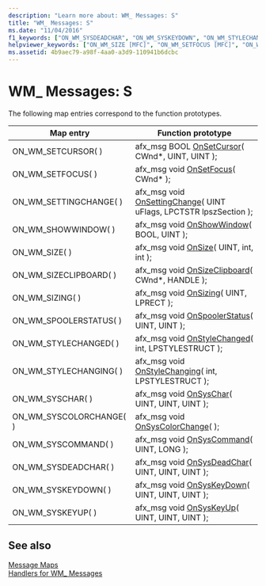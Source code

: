 ```yaml
---
description: "Learn more about: WM_ Messages: S"
title: "WM_ Messages: S"
ms.date: "11/04/2016"
f1_keywords: ["ON_WM_SYSDEADCHAR", "ON_WM_SYSKEYDOWN", "ON_WM_STYLECHANGING", "ON_WM_STYLECHANGED", "ON_WM_SPOOLERSTATUS", "ON_WM_SYSCHAR", "ON_WM_SETFOCUS", "ON_WM_SIZE", "ON_WM_SIZING", "ON_WM_SETCURSOR", "ON_WM_SYSCOMMAND", "ON_WM_SETTINGCHANGE", "ON_WM_SHOWWINDOW", "ON_WM_SYSKEYUP", "ON_WM_SIZECLIPBOARD", "ON_WM_SYSCOLORCHANGE"]
helpviewer_keywords: ["ON_WM_SIZE [MFC]", "ON_WM_SETFOCUS [MFC]", "ON_WM_SIZING [MFC]", "ON_WM_SYSCHAR [MFC]", "ON_WM_SETTINGCHANGE [MFC]", "ON_WM_SYSDEADCHAR [MFC]", "ON_WM_SHOWWINDOW [MFC]", "ON_WM_STYLECHANGING [MFC]", "ON_WM_SYSCOMMAND [MFC]", "ON_WM_STYLECHANGED [MFC]", "ON_WM_SPOOLERSTATUS [MFC]", "ON_WM_SYSCOLORCHANGE [MFC]", "ON_WM_SETCURSOR [MFC]", "ON_WM_SIZECLIPBOARD [MFC]", "ON_WM_SYSKEYUP [MFC]", "ON_WM_SYSKEYDOWN [MFC]", "WM_ messages"]
ms.assetid: 4b9aec79-a98f-4aa0-a3d9-110941b6dcbc
---
```

# WM_ Messages: S

The following map entries correspond to the function prototypes.

|Map entry|Function prototype|
|---------------|------------------------|
|ON_WM_SETCURSOR( )|afx_msg BOOL [OnSetCursor](../../mfc/reference/cwnd-class.md#onsetcursor)( CWnd*, UINT, UINT );|
|ON_WM_SETFOCUS( )|afx_msg void [OnSetFocus](../../mfc/reference/cwnd-class.md#onsetfocus)( CWnd* );|
|ON_WM_SETTINGCHANGE( )|afx_msg void [OnSettingChange](../../mfc/reference/cwnd-class.md#onsettingchange)( UINT uFlags, LPCTSTR lpszSection );|
|ON_WM_SHOWWINDOW( )|afx_msg void [OnShowWindow](../../mfc/reference/cwnd-class.md#onshowwindow)( BOOL, UINT );|
|ON_WM_SIZE( )|afx_msg void [OnSize](../../mfc/reference/cwnd-class.md#onsize)( UINT, int, int );|
|ON_WM_SIZECLIPBOARD( )|afx_msg void [OnSizeClipboard](../../mfc/reference/cwnd-class.md#onsizeclipboard)( CWnd*, HANDLE );|
|ON_WM_SIZING( )|afx_msg void [OnSizing](../../mfc/reference/cwnd-class.md#onsizing)( UINT, LPRECT );|
|ON_WM_SPOOLERSTATUS( )|afx_msg void [OnSpoolerStatus](../../mfc/reference/cwnd-class.md#onspoolerstatus)( UINT, UINT );|
|ON_WM_STYLECHANGED( )|afx_msg void [OnStyleChanged](../../mfc/reference/cwnd-class.md#onstylechanged)( int, LPSTYLESTRUCT );|
|ON_WM_STYLECHANGING( )|afx_msg void [OnStyleChanging](../../mfc/reference/cwnd-class.md#onstylechanging)( int, LPSTYLESTRUCT );|
|ON_WM_SYSCHAR( )|afx_msg void [OnSysChar](../../mfc/reference/cwnd-class.md#onsyschar)( UINT, UINT, UINT );|
|ON_WM_SYSCOLORCHANGE( )|afx_msg void [OnSysColorChange](../../mfc/reference/cwnd-class.md#onsyscolorchange)( );|
|ON_WM_SYSCOMMAND( )|afx_msg void [OnSysCommand](../../mfc/reference/cwnd-class.md#onsyscommand)( UINT, LONG );|
|ON_WM_SYSDEADCHAR( )|afx_msg void [OnSysDeadChar](../../mfc/reference/cwnd-class.md#onsysdeadchar)( UINT, UINT, UINT );|
|ON_WM_SYSKEYDOWN( )|afx_msg void [OnSysKeyDown](../../mfc/reference/cwnd-class.md#onsyskeydown)( UINT, UINT, UINT );|
|ON_WM_SYSKEYUP( )|afx_msg void [OnSysKeyUp](../../mfc/reference/cwnd-class.md#onsyskeyup)( UINT, UINT, UINT );|

## See also

[Message Maps](../../mfc/reference/message-maps-mfc.md)<br/>
[Handlers for WM_ Messages](../../mfc/reference/handlers-for-wm-messages.md)
